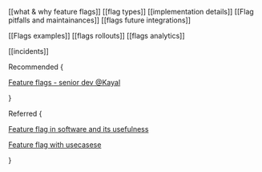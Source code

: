 



[[what & why feature flags]]
[[flag types]]
[[implementation details]]
[[Flag pitfalls and maintainances]]
[[flags future integrations]]


[[Flags examples]]
[[flags rollouts]]
[[flags analytics]]


[[incidents]]


Recommended {

[Feature flags - senior dev @Kayal](https://youtu.be/VBCYqp8l3Lc)

}


Referred {

[Feature flag in software and its usefulness](https://youtu.be/ZcU11jQffvw)

[Feature flag with usecasese](https://youtu.be/AJa2B-twtG4)

}

